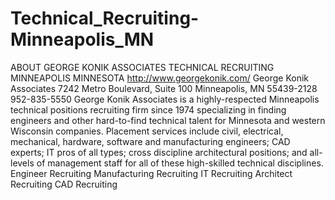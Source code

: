 # Technical_Recruiting-Minneapolis_MN
ABOUT GEORGE KONIK ASSOCIATES TECHNICAL RECRUITING MINNEAPOLIS MINNESOTA http://www.georgekonik.com/ George Konik Associates 7242 Metro Boulevard, Suite 100 Minneapolis, MN 55439-2128 952-835-5550 George Konik Associates is a highly-respected Minneapolis technical positions recruiting firm since 1974 specializing in finding engineers and other hard-to-find technical talent for Minnesota and western Wisconsin companies. Placement services include civil, electrical, mechanical, hardware, software and manufacturing engineers; CAD experts; IT pros of all types; cross discipline architectural positions; and all-levels of management staff for all of these high-skilled technical disciplines. Engineer Recruiting Manufacturing Recruiting IT Recruiting Architect Recruiting CAD Recruiting
